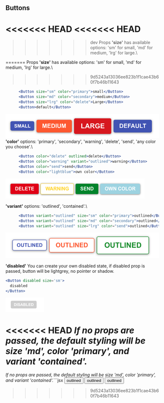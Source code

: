 ## Buttons
<<<<<<< HEAD
<<<<<<< HEAD
=======

>>>>>>> dev
Props
**'size'** has available options: 'sm' for small, 'md' for medium, 'lrg' for large.\

=======
Props
**'size'** has available options: 'sm' for small, 'md' for medium, 'lrg' for large.\
>>>>>>> 9d5243a13036ee823b1f1cae43b60f7b46b11643
```jsx
      <Button size="sm" color="primary">small</Button>
      <Button size="md" color="secondary">medium</Button>
      <Button size="lrg" color="delete">Large</Button>
      <Button>default</Button>
```

![Buttons](./assets/buttonsizes.png)
**'color'** options: 'primary', 'secondary', 'warning', 'delete', 'send', 'any color you choose'.\

```jsx
      <Button color="delete" outlined>delete</Button>
      <Button color="warning" variant="outlined">warning</Button>
      <Button color="send">send</Button>
      <Button color="lightblue">own color</Button>
```

![button-sizes](./assets/extracolors.png)

**'variant'** options: 'outlined', 'contained'.\

```jsx
      <Button variant="outlined" size="sm" color="primary">outlined</Button>
      <Button variant="outlined" size="md" color="secondary">outlined</Button>
      <Button variant="outlined" size="lrg" color="send">outlined</Button>
```

![button-contained](./assets/outlinedbuttons.png)

**'disabled'** You can create your own disabled state, if disabled prop is passed, button will be lightgrey, no pointer or shadow.

```jsx
<Button disabled size='sm'>
  disabled
</Button>
```

![disabled](./assets/disabled.png)

<<<<<<< HEAD
_If no props are passed, the default styling will be size 'md', color 'primary', and variant 'contained'._
=======
_If no props are passed, the default styling will be size 'md', color 'primary', and variant 'contained'._```jsx
      <Button variant="outlined" size="sm" color="primary">outlined</Button>
      <Button variant="outlined" size="md" color="secondary">outlined</Button>
      <Button variant="outlined" size="lrg" color="send">outlined</Button>
>>>>>>> 9d5243a13036ee823b1f1cae43b60f7b46b11643
